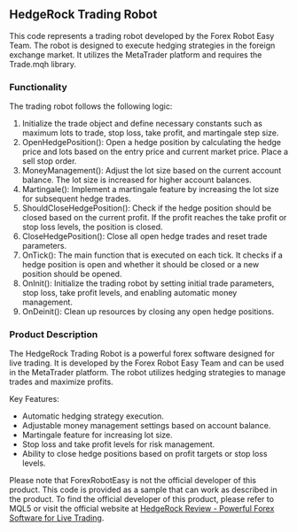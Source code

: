 ## HedgeRock Trading Robot

This code represents a trading robot developed by the Forex Robot Easy Team. The robot is designed to execute hedging strategies in the foreign exchange market. It utilizes the MetaTrader platform and requires the Trade.mqh library.

### Functionality

The trading robot follows the following logic:

1. Initialize the trade object and define necessary constants such as maximum lots to trade, stop loss, take profit, and martingale step size.
2. OpenHedgePosition(): Open a hedge position by calculating the hedge price and lots based on the entry price and current market price. Place a sell stop order.
3. MoneyManagement(): Adjust the lot size based on the current account balance. The lot size is increased for higher account balances.
4. Martingale(): Implement a martingale feature by increasing the lot size for subsequent hedge trades.
5. ShouldCloseHedgePosition(): Check if the hedge position should be closed based on the current profit. If the profit reaches the take profit or stop loss levels, the position is closed.
6. CloseHedgePosition(): Close all open hedge trades and reset trade parameters.
7. OnTick(): The main function that is executed on each tick. It checks if a hedge position is open and whether it should be closed or a new position should be opened.
8. OnInit(): Initialize the trading robot by setting initial trade parameters, stop loss, take profit levels, and enabling automatic money management.
9. OnDeinit(): Clean up resources by closing any open hedge positions.

### Product Description

The HedgeRock Trading Robot is a powerful forex software designed for live trading. It is developed by the Forex Robot Easy Team and can be used in the MetaTrader platform. The robot utilizes hedging strategies to manage trades and maximize profits.

Key Features:
- Automatic hedging strategy execution.
- Adjustable money management settings based on account balance.
- Martingale feature for increasing lot size.
- Stop loss and take profit levels for risk management.
- Ability to close hedge positions based on profit targets or stop loss levels.

Please note that ForexRobotEasy is not the official developer of this product. This code is provided as a sample that can work as described in the product. To find the official developer of this product, please refer to MQL5 or visit the official website at [HedgeRock Review - Powerful Forex Software for Live Trading](https://forexroboteasy.com/forex-robot-review/hedgerock-review-powerful-forex-software-for-live-trading/).
